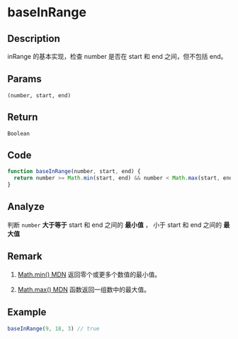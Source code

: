 # baseInRange 

## Description 
inRange 的基本实现，检查 number 是否在 start 和 end 之间，但不包括 end。

## Params
`(number, start, end)`

## Return
`Boolean`

## Code
```js
function baseInRange(number, start, end) {
  return number >= Math.min(start, end) && number < Math.max(start, end)
}
```
## Analyze
判断 `number` **大于等于** start 和 end 之间的 **最小值** ， 小于 start 和 end 之间的 **最大值**

## Remark
1. [Math.min() MDN](https://developer.mozilla.org/zh-CN/docs/Web/JavaScript/Reference/Global_Objects/Math/min) 返回零个或更多个数值的最小值。
   
2. [Math.max() MDN](https://developer.mozilla.org/zh-CN/docs/Web/JavaScript/Reference/Global_Objects/Math/max) 函数返回一组数中的最大值。

## Example
```js
baseInRange(9, 18, 3) // true
```
